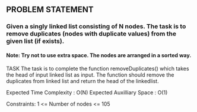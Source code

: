 ## PROBLEM STATEMENT
### Given a singly linked list consisting of N nodes. The task is to remove duplicates (nodes with duplicate values) from the given list (if exists).
#### Note: Try not to use extra space. The nodes are arranged in a sorted way.

TASK
The task is to complete the function removeDuplicates() which takes the head of input linked list as input. The function should remove the duplicates from linked list and return the head of the linkedlist.

Expected Time Complexity : O(N)
Expected Auxilliary Space : O(1)

Constraints:
1 <= Number of nodes <= 105

